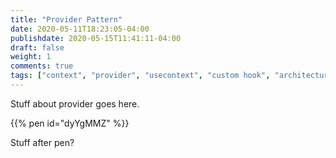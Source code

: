 ```yaml
---
title: "Provider Pattern"
date: 2020-05-11T18:23:05-04:00
publishdate: 2020-05-15T11:41:11-04:00
draft: false
weight: 1
comments: true
tags: ["context", "provider", "usecontext", "custom hook", "architecture"]
---
```


Stuff about provider goes here.

{{% pen id="dyYgMMZ" %}}

Stuff after pen?